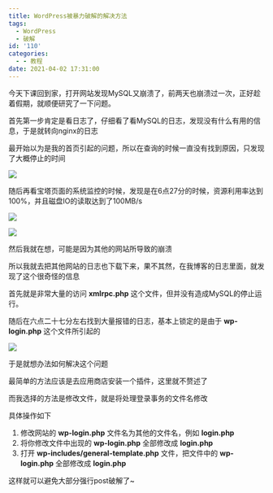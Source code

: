 ```yaml
---
title: WordPress被暴力破解的解决方法
tags:
  - WordPress
  - 破解
id: '110'
categories:
  - - 教程
date: 2021-04-02 17:31:00
---
```


今天下课回到家，打开网站发现MySQL又崩溃了，前两天也崩溃过一次，正好趁着假期，就顺便研究了一下问题。

首先第一步肯定是看日志了，仔细看了看MySQL的日志，发现没有什么有用的信息，于是就转向nginx的日志

最开始以为是我的首页引起的问题，所以在查询的时候一直没有找到原因，只发现了大概停止的时间

[![](https://blog.imwcr.cn/wp-content/uploads/2021/04/1-scaled.jpg)](https://blog.imwcr.cn/wp-content/uploads/2021/04/1-scaled.jpg)

随后再看宝塔页面的系统监控的时候，发现是在6点27分的时候，资源利用率达到100%，并且磁盘IO的读取达到了100MB/s

[![](https://blog.imwcr.cn/wp-content/uploads/2021/04/2.jpg)](https://blog.imwcr.cn/wp-content/uploads/2021/04/2.jpg)

[![](https://blog.imwcr.cn/wp-content/uploads/2021/04/3.jpg)](https://blog.imwcr.cn/wp-content/uploads/2021/04/3.jpg)

然后我就在想，可能是因为其他的网站所导致的崩溃

所以我就去把其他网站的日志也下载下来，果不其然，在我博客的日志里面，就发现了这个很奇怪的信息

首先就是非常大量的访问 **xmlrpc.php** 这个文件，但并没有造成MySQL的停止运行。

随后在六点二十七分左右找到大量报错的日志，基本上锁定的是由于 **wp-login.php** 这个文件所引起的

[![](https://blog.imwcr.cn/wp-content/uploads/2021/04/4-scaled.jpg)](https://blog.imwcr.cn/wp-content/uploads/2021/04/4-scaled.jpg)

于是就想办法如何解决这个问题

最简单的方法应该是去应用商店安装一个插件，这里就不赘述了

而我选择的方法是修改文件，就是将处理登录事务的文件名修改

具体操作如下

1.  修改网站的 **wp-login.php** 文件名为其他的文件名，例如 **login.php**
2.  将你修改文件中出现的 **wp-login.php** 全部修改成 **login.php**
3.  打开 **wp-includes/general-template.php** 文件，把文件中的 **wp-login.php** 全部修改成 **login.php**

这样就可以避免大部分强行post破解了~